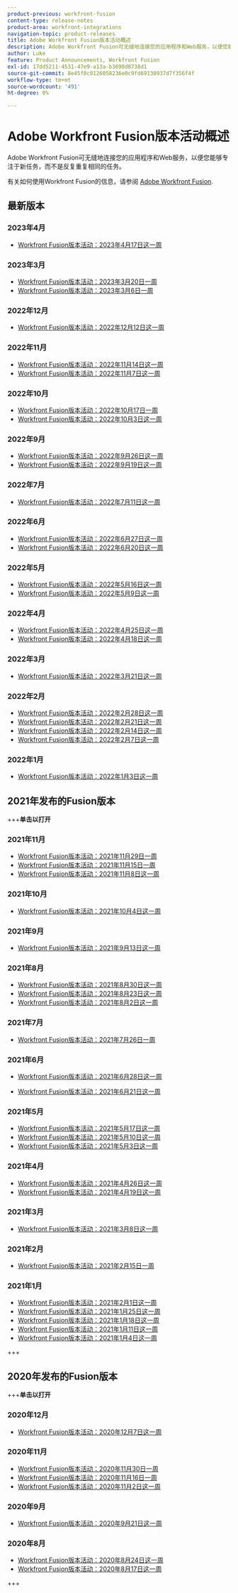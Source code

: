 ```yaml
---
product-previous: workfront-fusion
content-type: release-notes
product-area: workfront-integrations
navigation-topic: product-releases
title: Adobe Workfront Fusion版本活动概述
description: Adobe Workfront Fusion可无缝地连接您的应用程序和Web服务，以便您能够专注于新任务，而不是反复重复相同的任务。
author: Luke
feature: Product Announcements, Workfront Fusion
exl-id: 17dd5211-4531-47e9-a13a-b3698d8738d1
source-git-commit: 8e45f0c0126058236e0c9fd69130937d7f356f4f
workflow-type: tm+mt
source-wordcount: '491'
ht-degree: 0%

---
```


# Adobe Workfront Fusion版本活动概述

Adobe Workfront Fusion可无缝地连接您的应用程序和Web服务，以便您能够专注于新任务，而不是反复重复相同的任务。

有关如何使用Workfront Fusion的信息，请参阅 [Adobe Workfront Fusion](../../../workfront-fusion/workfront-fusion-2.md).

## 最新版本

### 2023年4月

* [Workfront Fusion版本活动：2023年4月17日这一周](../../../product-announcements/product-releases/fusion-release-activity/fusion-2023-4-20.md)

### 2023年3月

* [Workfront Fusion版本活动：2023年3月20日一周](../../../product-announcements/product-releases/fusion-release-activity/fusion-2023-3-21.md)
* [Workfront Fusion版本活动：2023年3月6日一周](../../../product-announcements/product-releases/fusion-release-activity/fusion-2023-3-6.md)

### 2022年12月

* [Workfront Fusion版本活动：2022年12月12日这一周](../../../product-announcements/product-releases/fusion-release-activity/fusion-dec-12-22.md)

### 2022年11月

* [Workfront Fusion版本活动：2022年11月14日这一周](../../../product-announcements/product-releases/fusion-release-activity/fusion-nov-14-22.md)
* [Workfront Fusion版本活动：2022年11月7日这一周](../../../product-announcements/product-releases/fusion-release-activity/fusion-nov-9-22.md)

### 2022年10月

* [Workfront Fusion版本活动：2022年10月17日一周](../../../product-announcements/product-releases/fusion-release-activity/fusion-oct-17-22.md)
* [Workfront Fusion版本活动：2022年10月3日这一周](../../../product-announcements/product-releases/fusion-release-activity/fusion-oct-3-22.md)

### 2022年9月

* [Workfront Fusion版本活动：2022年9月26日这一周](../../../product-announcements/product-releases/fusion-release-activity/fusion-sept-26-22.md)
* [Workfront Fusion版本活动：2022年9月19日这一周](../../../product-announcements/product-releases/fusion-release-activity/fusion-sept-19-22.md)

### 2022年7月

* [Workfront Fusion版本活动：2022年7月11日这一周](../../../product-announcements/product-releases/fusion-release-activity/fusion-july-11-22.md)


### 2022年6月

* [Workfront Fusion版本活动：2022年6月27日这一周](../../../product-announcements/product-releases/fusion-release-activity/fusion-jun-27-22.md)
* [Workfront Fusion版本活动：2022年6月20日这一周](../../../product-announcements/product-releases/fusion-release-activity/fusion-jun-20-22.md)


### 2022年5月

* [Workfront Fusion版本活动：2022年5月16日这一周](../../../product-announcements/product-releases/fusion-release-activity/fusion-may-16-22.md)
* [Workfront Fusion版本活动：2022年5月9日这一周](../../../product-announcements/product-releases/fusion-release-activity/fusion-may-9-22.md)


### 2022年4月

* [Workfront Fusion版本活动：2022年4月25日这一周](../../../product-announcements/product-releases/fusion-release-activity/fusion-apr-25-22.md)
* [Workfront Fusion版本活动：2022年4月18日这一周](../../../product-announcements/product-releases/fusion-release-activity/fusion-apr-18-22.md)

### 2022年3月

* [Workfront Fusion版本活动：2022年3月21日这一周](../../../product-announcements/product-releases/fusion-release-activity/fusion-mar-21-22.md)

### 2022年2月

* [Workfront Fusion版本活动：2022年2月28日这一周](../../../product-announcements/product-releases/fusion-release-activity/fusion-feb-28-22.md)
* [Workfront Fusion版本活动：2022年2月21日这一周](../../../product-announcements/product-releases/fusion-release-activity/fusion-feb-21-22.md)
* [Workfront Fusion版本活动：2022年2月14日这一周](../../../product-announcements/product-releases/fusion-release-activity/fusion-feb-14-22.md)
* [Workfront Fusion版本活动：2022年2月7日这一周](../../../product-announcements/product-releases/fusion-release-activity/fusion-feb-7-21.md)

### 2022年1月

* [Workfront Fusion版本活动：2022年1月3日这一周](../../../product-announcements/product-releases/fusion-release-activity/fusion-jan-3-22.md)

## 2021年发布的Fusion版本

+++**单击以打开**

### 2021年11月

* [Workfront Fusion版本活动：2021年11月29日一周](../../../product-announcements/product-releases/fusion-release-activity/fusion-nov-29-21.md)
* [Workfront Fusion版本活动：2021年11月15日一周](../../../product-announcements/product-releases/fusion-release-activity/fusion-nov-15-21.md)
* [Workfront Fusion版本活动：2021年11月8日这一周](../../../product-announcements/product-releases/fusion-release-activity/fusion-nov-8-21.md)

### 2021年10月

* [Workfront Fusion版本活动：2021年10月4日这一周](../../../product-announcements/product-releases/fusion-release-activity/fusion-oct-4-21.md)

### 2021年9月

* [Workfront Fusion版本活动：2021年9月13日这一周](../../../product-announcements/product-releases/fusion-release-activity/fusion-sept-13-21.md)

### 2021年8月

* [Workfront Fusion版本活动：2021年8月30日这一周](../../../product-announcements/product-releases/fusion-release-activity/fusion-aug-30-21.md)
* [Workfront Fusion版本活动：2021年8月23日这一周](../../../product-announcements/product-releases/fusion-release-activity/fusion-aug-23-21.md)
* [Workfront Fusion版本活动：2021年8月2日这一周](../../../product-announcements/product-releases/fusion-release-activity/fusion-aug-2.md)

### 2021年7月

* [Workfront Fusion版本活动：2021年7月26日一周](../../../product-announcements/product-releases/fusion-release-activity/fusion-jul-26.md)

### 2021年6月

* [Workfront Fusion版本活动：2021年6月28日这一周](../../../product-announcements/product-releases/fusion-release-activity/fusion-jun-28.md)

* [Workfront Fusion版本活动：2021年6月21日这一周](../../../product-announcements/product-releases/fusion-release-activity/fusion-jun-21.md)

### 2021年5月

* [Workfront Fusion版本活动：2021年5月17日这一周](../../../product-announcements/product-releases/fusion-release-activity/fusion-may-17.md)
* [Workfront Fusion版本活动：2021年5月10日这一周](../../../product-announcements/product-releases/fusion-release-activity/fusion-may-10.md)
* [Workfront Fusion版本活动：2021年5月3日这一周](../../../product-announcements/product-releases/fusion-release-activity/fusion-may-3.md)

### 2021年4月

* [Workfront Fusion版本活动：2021年4月26日这一周](../../../product-announcements/product-releases/fusion-release-activity/fusion-apr-26.md)
* [Workfront Fusion版本活动：2021年4月19日这一周](../../../product-announcements/product-releases/fusion-release-activity/fusion-apr-19.md)
   <!--* [Workfront Fusion release activity: Week of April 12, 2021](../../../product-announcements/product-releases/fusion-release-activity/fusion-apr-12.md)-->

### 2021年3月

* [Workfront Fusion版本活动：2021年3月8日这一周](../../../product-announcements/product-releases/fusion-release-activity/fusion-mar-8.md)

### 2021年2月

* [Workfront Fusion版本活动：2021年2月15日一周](../../../product-announcements/product-releases/fusion-release-activity/fusion-feb-15.md)

### 2021年1月

* [Workfront Fusion版本活动：2021年2月1日这一周](../../../product-announcements/product-releases/fusion-release-activity/fusion-feb-1.md)
* [Workfront Fusion版本活动：2021年1月25日这一周](../../../product-announcements/product-releases/fusion-release-activity/fusion-jan-25.md)
* [Workfront Fusion版本活动：2021年1月18日这一周](../../../product-announcements/product-releases/fusion-release-activity/fusion-jan-18.md)
* [Workfront Fusion版本活动：2021年1月11日这一周](../../../product-announcements/product-releases/fusion-release-activity/fusion-jan-11.md)
* [Workfront Fusion版本活动：2021年1月4日这一周](../../../product-announcements/product-releases/fusion-release-activity/fusion-jan-4.md)

+++

## 2020年发布的Fusion版本

+++**单击以打开**

### 2020年12月

* [Workfront Fusion版本活动：2020年12月7日这一周](../../../product-announcements/product-releases/fusion-release-activity/fusion-release-archive/fusion-release-archive-2020/fusion-dec-7.md)

### 2020年11月

* [Workfront Fusion版本活动：2020年11月30日一周](../../../product-announcements/product-releases/fusion-release-activity/fusion-release-archive/fusion-release-archive-2020/fusion-nov-30.md)
* [Workfront Fusion版本活动：2020年11月16日一周](../../../product-announcements/product-releases/fusion-release-activity/fusion-release-archive/fusion-release-archive-2020/fusion-nov-16.md)
* [Workfront Fusion版本活动：2020年11月2日这一周](../../../product-announcements/product-releases/fusion-release-activity/fusion-release-archive/fusion-release-archive-2020/fusion-nov-2.md)

### 2020年9月

* [Workfront Fusion版本活动：2020年9月21日这一周](../../../product-announcements/product-releases/fusion-release-activity/fusion-release-archive/fusion-release-archive-2020/fusion-sept-21.md)

### 2020年8月

* [Workfront Fusion版本活动：2020年8月24日这一周](../../../product-announcements/product-releases/fusion-release-activity/fusion-release-archive/fusion-release-archive-2020/fusion-aug-24.md)
* [Workfront Fusion版本活动：2020年8月17日这一周](../../../product-announcements/product-releases/fusion-release-activity/fusion-release-archive/fusion-release-archive-2020/fusion-aug-17.md)

+++
